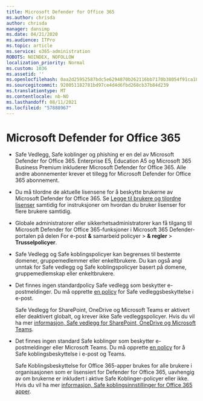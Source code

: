 ```yaml
---
title: Microsoft Defender for Office 365
ms.author: chrisda
author: chrisda
manager: dansimp
ms.date: 04/21/2020
ms.audience: ITPro
ms.topic: article
ms.service: o365-administration
ROBOTS: NOINDEX, NOFOLLOW
localization_priority: Normal
ms.custom: 1036
ms.assetid: ''
ms.openlocfilehash: 0aa2d25952587bdc5e6294870b262116bb7170b38054f91ca1807ebb940ac031
ms.sourcegitcommit: 920051182781bd97ce4d4d6fbd268cb37b84d239
ms.translationtype: MT
ms.contentlocale: nb-NO
ms.lasthandoff: 08/11/2021
ms.locfileid: "57888967"
---
```

# <a name="microsoft-defender-for-office-365"></a>Microsoft Defender for Office 365

- Safe Vedlegg, Safe koblinger og phishing er en del av Microsoft Defender for Office 365. Enterprise E5, Education A5 og Microsoft 365 Business Premium inkluderer Microsoft Defender for Office 365. Alle andre abonnementer krever et tillegg for Microsoft Defender for Office 365 abonnement.

- Du må tilordne de aktuelle lisensene for å beskytte brukerne av Microsoft Defender for Office 365. Se [Legge til brukere og tilordne lisenser](https://docs.microsoft.com/microsoft-365/admin/add-users/add-users) samtidig for instruksjoner om hvordan du bruker lisenser for flere brukere samtidig.

- Globale administratorer eller sikkerhetsadministratorer kan få tilgang til Microsoft Defender for Office 365-funksjoner i Microsoft 365 Defender-portalen på delen For e-post **&** samarbeid policyer \> **& regler** \> **Trusselpolicyer**.

- Safe Vedlegg og Safe koblingspolicyer kan begrenses til bestemte domener, gruppemedlemmer eller enkeltbrukere. Du kan også angi unntak for Safe vedlegg og Safe koblingspolicyer basert på domene, gruppemedlemskap eller enkeltbrukere.

- Det finnes ingen standardpolicy Safe vedlegg som beskytter e-postmeldinger. Du må opprette [en policy](https://docs.microsoft.com/microsoft-365/security/office-365-security/set-up-safe-attachments-policies) for Safe vedleggsbeskyttelse i e-post.

  Safe Vedlegg for SharePoint, OneDrive og Microsoft Teams er aktivert eller deaktivert globalt, og krever ikke Safe vedleggspolicyer. Hvis du vil ha mer [informasjon, Safe vedlegg for SharePoint, OneDrive og Microsoft Teams](https://docs.microsoft.com/microsoft-365/security/office-365-security/mdo-for-spo-odb-and-teams).

- Det finnes ingen standard Safe koblinger som beskytter e-postmeldinger eller Microsoft Teams. Du må opprette [en policy](https://docs.microsoft.com/microsoft-365/security/office-365-security/set-up-safe-links-policies) for å Safe koblingsbeskyttelse i e-post og Teams.

  Safe Koblingsbeskyttelse for Office 365-apper brukes for alle brukere i organisasjonen som er lisensiert for Defender for Office 365, uavhengig av om brukerne er inkludert i aktive Safe Koblinger-policyer eller ikke. Hvis du vil ha mer [informasjon, Safe koblingsinnstillinger for Office 365 apper](https://docs.microsoft.com/microsoft-365/security/office-365-security/safe-links#safe-links-settings-for-office-365-apps).
